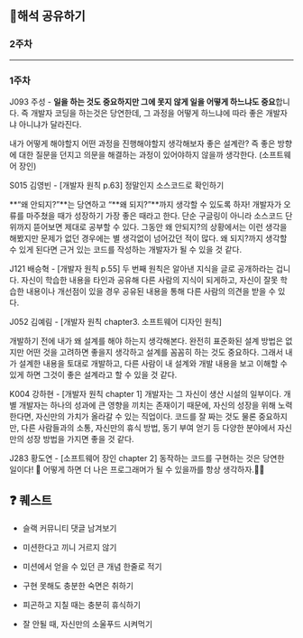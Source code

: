 ## 📖해석 공유하기

### 2주차




---

### 1주차

J093 주성 -  **일을 하는 것도 중요하지만 그에 못지 않게 일을 어떻게 하느냐도 중요**합니다. 즉 개발자 코딩을 하는것은 당연한데, 그 과정을 어떻게 하느냐에 따라 좋은 개발자냐 아니냐가 달라진다. 

내가 어떻게 해야할지 어떤 과정을 진행해야할지 생각해보자 좋은 설계란? 즉 좋은 방향에 대한 질문을 던지고 의문을 해결하는 과정이 있어야하지 않을까 생각한다. (소프트웨어 장인)

S015 김영빈 - [개발자 원칙  p.63] 정말인지 소스코드로 확인하기

**“왜 안되지?”**는 당연하고 “**왜 되지?”**까지 생각할 수 있도록 하자!
개발자가 오류를 마주쳤을 때가 성장하기 가장 좋은 때라고 한다. 단순 구글링이 아니라 소스코드 단위까지 뜯어보면 제대로 공부할 수 있다. 그동안 왜 안되지?의 상황에서는 이런 생각을 해봤지만 문제가 없던 경우에는 별 생각없이 넘어갔던 적이 많다. 왜 되지?까지 생각할 수 있게 된다면 근거 있는 코드를 작성하는 개발자가 될 수 있을 것 같다.

J121 배승혁 - [개발자 원칙 p.55] 두 번째 원칙은 알아낸 지식을 글로 공개하라는 겁니다.
  자신이 학습한 내용을 타인과 공유해 다른 사람의 지식이 되게하고, 자신이 잘못 학습한 내용이나 개선점이 있을 경우 공유된 내용을 통해 다른 사람의 의견을 받을 수 있다.

J052 김예림 - [개발자 원칙 chapter3. 소프트웨어 디자인 원칙]

개발하기 전에 내가 왜 설계를 해야 하는지 생각해본다. 완전히 표준화된 설계 방법은 없지만 어떤 것을 고려하면 좋을지 생각하고 설계를 꼼꼼히 하는 것도 중요하다. 그래서 내가 설계한 내용을 토대로 개발하고, 다른 사람이 내 설계와 개발 내용을 보고 이해할 수 있게 하면 그것이 좋은 설계라고 할 수 있을 것 같다.

K004  강하현 - [개발자 원칙 chapter 1]  개발자는 그 자신이 생산 시설의 일부이다. 개별 개발자는 하나의 성과에 큰 영향을 끼치는 존재이기 때문에, 자신의 성장을 위해 노력한다면, 자신만의 가치가 올라갈 수 있는 직업이다.  코드를 잘 짜는 것도 물론 중요하지만, 다른 사람들과의 소통, 자신만의 휴식 방법, 동기 부여 얻기 등 다양한 분야에서  자신만의 성장 방법을 가지면 좋을 것 같다. 

J283 황도연 - [소프트웨어 장인 chapter 2] 동작하는 코드를 구현하는 것은 당연한 일이다! 💯
어떻게 하면 더 나은 프로그래머가 될 수 있을까를 항상 생각하자.🧑‍💻

## ❓ 퀘스트

- 슬랙 커뮤니티 댓글 남겨보기

- 미션한다고 끼니 거르지 않기

- 미션에서 얻을 수 있던 큰 개념 한줄로 적기

- 구현 못해도 충분한 숙면은 취하기

- 피곤하고 지칠 때는 충분히 휴식하기

- 잘 안될 때, 자신만의 소울푸드 시켜먹기
